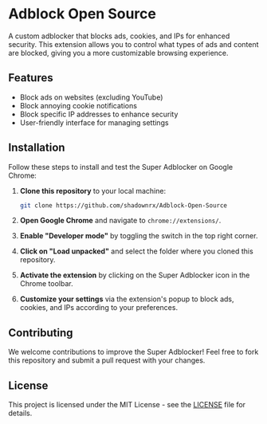 # Adblock Open Source

A custom adblocker that blocks ads, cookies, and IPs for enhanced security. This extension allows you to control what types of ads and content are blocked, giving you a more customizable browsing experience.

## Features

- Block ads on websites (excluding YouTube)
- Block annoying cookie notifications
- Block specific IP addresses to enhance security
- User-friendly interface for managing settings

## Installation

Follow these steps to install and test the Super Adblocker on Google Chrome:

1. **Clone this repository** to your local machine:
    ```bash
    git clone https://github.com/shadownrx/Adblock-Open-Source
    ```

2. **Open Google Chrome** and navigate to `chrome://extensions/`.

3. **Enable "Developer mode"** by toggling the switch in the top right corner.

4. **Click on "Load unpacked"** and select the folder where you cloned this repository.

5. **Activate the extension** by clicking on the Super Adblocker icon in the Chrome toolbar.

6. **Customize your settings** via the extension's popup to block ads, cookies, and IPs according to your preferences.

## Contributing

We welcome contributions to improve the Super Adblocker! Feel free to fork this repository and submit a pull request with your changes.

## License

This project is licensed under the MIT License - see the [LICENSE](LICENSE) file for details.
